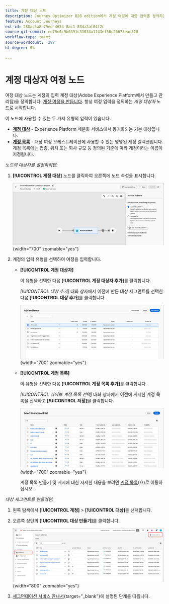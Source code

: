 ```yaml
---
title: 계정 대상 노드
description: Journey Optimizer B2B edition에서 계정 여정에 대한 입력을 정의하는 데 사용할 수 있는 계정 대상 노드 유형에 대해 알아봅니다.
feature: Account Journeys
exl-id: 288ac5a8-79ed-4654-8ac1-83da2af04f2c
source-git-commit: ed75e0c9b0391c31034a1143ef58c20673eac328
workflow-type: tm+mt
source-wordcount: '287'
ht-degree: 0%

---
```


# 계정 대상자 여정 노드

여정 대상 노드는 계정의 입력 계정 대상(Adobe Experience Platform에서 만들고 관리됨)을 정의합니다. [계정 여정을 만듭니다](./journey-overview.md#create-an-account-journey). 항상 여정 입력을 정의하는 _계정 대상자_ 노드로 시작합니다.

이 노드에 사용할 수 있는 두 가지 유형의 입력이 있습니다.

* **[계정 대상](../audiences/account-audience-overview.md)** - Experience Platform 세분화 서비스에서 동기화되는 기본 대상입니다.
* **[계정 목록](../accounts/account-lists.md)** - 대상 여정 오케스트레이션에 사용할 수 있는 명명된 계정 컬렉션입니다. 계정 목록에는 업종, 위치 또는 회사 규모 등 정의된 기준에 따라 계정이라는 이름이 지정됩니다.

_노드의 대상자를 설정하려면:_

1. **[!UICONTROL 계정 대상]** 노드를 클릭하여 오른쪽에 노드 속성을 표시합니다.

   ![계정 대상자 노드](./assets/account-journey-account-audience-node.png){width="700" zoomable="yes"}

1. 계정의 입력 유형을 선택하여 여정을 입력합니다.

   * **[!UICONTROL 계정 대상자]**

     이 유형을 선택한 다음 **[!UICONTROL 계정 대상자 추가]**&#x200B;를 클릭합니다.

     _[!UICONTROL 대상 추가]_ 대화 상자에서 이전에 만든 대상 세그먼트를 선택한 다음 **[!UICONTROL 대상 추가]**&#x200B;를 클릭합니다.

     ![노드의 대상 세그먼트 선택](./assets/node-audience-add-dialog.png){width="700" zoomable="yes"}

   * **[!UICONTROL 계정 목록]**

     이 유형을 선택한 다음 **[!UICONTROL 계정 목록 추가]**&#x200B;를 클릭합니다.

     _[!UICONTROL 라이브 계정 목록 선택]_ 대화 상자에서 이전에 게시한 계정 목록을 선택하고 **[!UICONTROL 저장]**&#x200B;을 클릭합니다.

     ![노드의 실시간 계정 목록 선택](./assets/account-journey-account-audience-select-account-list.png){width="700" zoomable="yes"}

     계정 목록 만들기 및 게시에 대한 자세한 내용을 보려면 [계정 목록](../accounts/account-lists.md)(으)로 이동하십시오.

_대상 세그먼트를 만들려면:_

1. 왼쪽 탐색에서 **[!UICONTROL 계정]** > **[!UICONTROL 대상]**&#x200B;을 선택합니다.

1. 오른쪽 상단의 **[!UICONTROL 대상 만들기]**&#x200B;를 클릭합니다.

   ![대상 세그먼트 만들기](./assets/audiences-list-create.png){width="800" zoomable="yes"}

1. [세그먼테이션 서비스 안내서](https://experienceleague.adobe.com/en/docs/experience-platform/segmentation/ui/account-audiences){target="_blank"}에 설명된 단계를 따릅니다.

